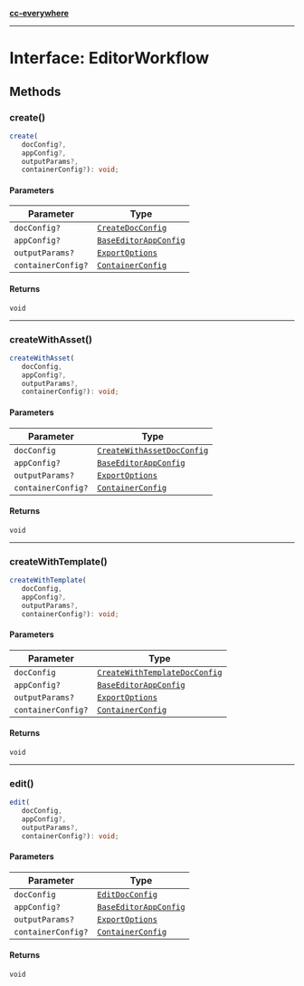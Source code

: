 [**cc-everywhere**](../../../../../../index.md)

***

# Interface: EditorWorkflow

## Methods

<a id="create"></a>

### create()

```ts
create(
   docConfig?, 
   appConfig?, 
   outputParams?, 
   containerConfig?): void;
```

#### Parameters

| Parameter | Type |
| ------ | ------ |
| `docConfig?` | [`CreateDocConfig`](../../../../../../shared/src/types/editor/doc-config-types/interfaces/create-doc-config.md) |
| `appConfig?` | [`BaseEditorAppConfig`](../../../../../../shared/src/types/editor/app-config-types/interfaces/base-editor-app-config.md) |
| `outputParams?` | [`ExportOptions`](../../../../../../shared/src/types/export-config-types/type-aliases/export-options.md) |
| `containerConfig?` | [`ContainerConfig`](../../../../../../shared/src/types/container-config-types/type-aliases/container-config.md) |

#### Returns

`void`

***

<a id="createwithasset"></a>

### createWithAsset()

```ts
createWithAsset(
   docConfig, 
   appConfig?, 
   outputParams?, 
   containerConfig?): void;
```

#### Parameters

| Parameter | Type |
| ------ | ------ |
| `docConfig` | [`CreateWithAssetDocConfig`](../../../../../../shared/src/types/editor/doc-config-types/interfaces/create-with-asset-doc-config.md) |
| `appConfig?` | [`BaseEditorAppConfig`](../../../../../../shared/src/types/editor/app-config-types/interfaces/base-editor-app-config.md) |
| `outputParams?` | [`ExportOptions`](../../../../../../shared/src/types/export-config-types/type-aliases/export-options.md) |
| `containerConfig?` | [`ContainerConfig`](../../../../../../shared/src/types/container-config-types/type-aliases/container-config.md) |

#### Returns

`void`

***

<a id="createwithtemplate"></a>

### createWithTemplate()

```ts
createWithTemplate(
   docConfig, 
   appConfig?, 
   outputParams?, 
   containerConfig?): void;
```

#### Parameters

| Parameter | Type |
| ------ | ------ |
| `docConfig` | [`CreateWithTemplateDocConfig`](../../../../../../shared/src/types/editor/doc-config-types/interfaces/create-with-template-doc-config.md) |
| `appConfig?` | [`BaseEditorAppConfig`](../../../../../../shared/src/types/editor/app-config-types/interfaces/base-editor-app-config.md) |
| `outputParams?` | [`ExportOptions`](../../../../../../shared/src/types/export-config-types/type-aliases/export-options.md) |
| `containerConfig?` | [`ContainerConfig`](../../../../../../shared/src/types/container-config-types/type-aliases/container-config.md) |

#### Returns

`void`

***

<a id="edit"></a>

### edit()

```ts
edit(
   docConfig, 
   appConfig?, 
   outputParams?, 
   containerConfig?): void;
```

#### Parameters

| Parameter | Type |
| ------ | ------ |
| `docConfig` | [`EditDocConfig`](../../../../../../shared/src/types/editor/doc-config-types/interfaces/edit-doc-config.md) |
| `appConfig?` | [`BaseEditorAppConfig`](../../../../../../shared/src/types/editor/app-config-types/interfaces/base-editor-app-config.md) |
| `outputParams?` | [`ExportOptions`](../../../../../../shared/src/types/export-config-types/type-aliases/export-options.md) |
| `containerConfig?` | [`ContainerConfig`](../../../../../../shared/src/types/container-config-types/type-aliases/container-config.md) |

#### Returns

`void`
